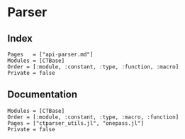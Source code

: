 # Parser

## Index

```@index
Pages   = ["api-parser.md"]
Modules = [CTBase]
Order = [:module, :constant, :type, :function, :macro]
Private = false
```

## Documentation

```@autodocs
Modules = [CTBase]
Order = [:module, :constant, :type, :macro, :function]
Pages = ["ctparser_utils.jl", "onepass.jl"]
Private = false
```
